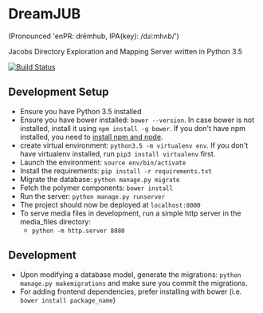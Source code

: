 DreamJUB
========
(Pronounced 'enPR: drēmhub, IPA(key): /dɹiːmhʌb/')

Jacobs Directory Exploration and Mapping Server written in Python 3.5

[![Build Status](https://travis-ci.org/OpenJUB/dreamjub.svg?branch=master)](https://travis-ci.org/OpenJUB/dreamjub)

Development Setup
-----------------
- Ensure you have Python 3.5 installed
- Ensure you have bower installed: `bower --version`. In case bower is not installed,
  install it using `npm install -g bower`. If you don't have npm installed, you need
  to [install npm and node](https://nodejs.org/en/download/).
- create virtual environment: `python3.5 -m virtualenv env`. If you don't have virtualenv installed, run `pip3 install virtualenv` first.
- Launch the environment: `source env/bin/activate`
- Install the requirements: `pip install -r requirements.txt`
- Migrate the database: `python manage.py migrate`
- Fetch the polymer components: `bower install`
- Run the server: `python manage.py runserver`
- The project should now be deployed at `localhost:8000`
- To serve media files in development, run a simple http server in the media_files directory:
  - `python -m http.server 8080`

Development
-----------
- Upon modifying a database model, generate the migrations: `python manage.py makemigrations` and
  make sure you commit the migrations.
- For adding frontend dependencies, prefer installing with bower (i.e. `bower install package_name`)
